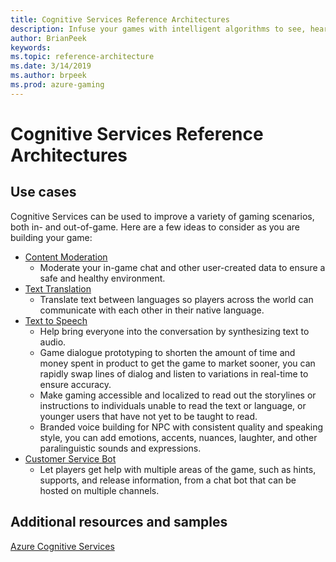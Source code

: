 ```yaml
---
title: Cognitive Services Reference Architectures
description: Infuse your games with intelligent algorithms to see, hear, speak, understand and interpret your player needs through natural methods of communication
author: BrianPeek
keywords: 
ms.topic: reference-architecture
ms.date: 3/14/2019
ms.author: brpeek
ms.prod: azure-gaming
---
```


# Cognitive Services Reference Architectures

## Use cases

Cognitive Services can be used to improve a variety of gaming scenarios, both in- and out-of-game.  Here are a few ideas to consider as you are building your game:

* [Content Moderation](./cognitive-content-moderation.md)
  * Moderate your in-game chat and other user-created data to ensure a safe and healthy environment.
* [Text Translation](./cognitive-text-translation.md)
  * Translate text between languages so players across the world can communicate with each other in their native language.
* [Text to Speech](./cognitive-text-to-speech.md)
  * Help bring everyone into the conversation by synthesizing text to audio.  
  * Game dialogue prototyping to shorten the amount of time and money spent in product to get the game to market sooner, you can rapidly swap lines of dialog and listen to variations in real-time to ensure accuracy. 
  * Make gaming accessible and localized to read out the storylines or instructions to individuals unable to read the text or language, or younger users that have not yet to be taught to read. 
  * Branded voice building for NPC with consistent quality and speaking style, you can add emotions, accents, nuances, laughter, and other paralinguistic sounds and expressions.  
* [Customer Service Bot](./cognitive-css-bot.md)
  * Let players get help with multiple areas of the game, such as hints, supports, and release information, from a chat bot that can be hosted on multiple channels.

## Additional resources and samples

[Azure Cognitive Services](https://docs.microsoft.com/azure/cognitive-services/)
